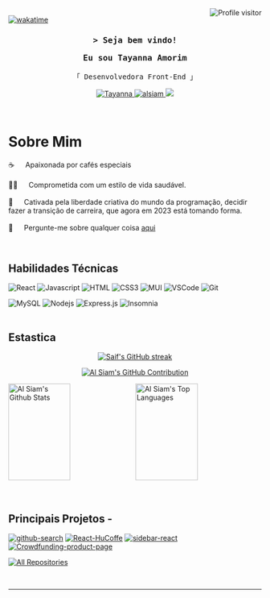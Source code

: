 <!--
<h2 align="center">
  Welcome to Al Siam World!
  <img src="https://media.giphy.com/media/hvRJCLFzcasrR4ia7z/giphy.gif" width="28">
</h2>
-->

<!--
<p align="center">
  <a href="https://github.com/tayAmorim"><img src="https://readme-typing-svg.herokuapp.com/?lines=Self%20Taught%20Programmer;Front%20End%20Developer;1.5%2B%20years%20of%20coding%20experience;Always%20learning%20new%20things&center=true&width=380&height=45"></a>
</p>

 -->

<a href="https://komarev.com/ghpvc/?username=tayAmorim">
  <img align="right" src="https://komarev.com/ghpvc/?username=tayAmorim&label=Visitors&color=0e75b6&style=flat" alt="Profile visitor" />
</a>

[![wakatime](https://wakatime.com/badge/user/eebb3dd8-d9b2-40de-9b88-6fd6cac99dbc.svg)](https://wakatime.com/@eebb3dd8-d9b2-40de-9b88-6fd6cac99dbc)

<!-- Intro  -->
<h3 align="center">
        <samp>&gt; Seja bem vindo! <br>
                <p>Eu sou Tayanna Amorim</p></b>
        </samp>
</h3>
<p align="center"> 
        <samp>
          「  Desenvolvedora Front-End  」
        </samp>
</p>

<p align="center">
 <a href="https://www.linkedin.com/in/tayanna-amorim" target="_blank">
  <img src="https://img.shields.io/badge/LinkedIn-0077B5?style=for-the-badge&logo=linkedin&logoColor=white" alt="Tayanna"/>
 </a>
 <a href="https://www.instagram.com/amorim.tayanna" target="_blank">
  <img src="https://img.shields.io/badge/Instagram-fe4164?style=for-the-badge&logo=instagram&logoColor=white" alt="alsiam" />
 </a> 
   <a href = "mailto:amorim.tayanna@gmail.com"><img src="https://img.shields.io/badge/-Gmail-%23333?style=for-the-badge&logo=gmail&logoColor=white" target="_blank"></a>
</p>
<br />

<!-- About Section -->

# Sobre Mim

<p>

☕ &emsp; Apaixonada por cafés especiais <br/><br/>
🏋🏽 &emsp; Comprometida com um estilo de vida saudável. <br/><br/>
🧠 &emsp; Cativada pela liberdade criativa do mundo da programação, decidir fazer a transição de carreira, que agora em 2023 está tomando forma.<br/><br/>
💬 &emsp; Pergunte-me sobre qualquer coisa [aqui](https://github.com/tayAmorim/tayAmorim/issues)

</p>

<br/>

## Habilidades Técnicas

![React](https://img.shields.io/badge/-React-61DBFB?style=for-the-badge&labelColor=black&logo=react&logoColor=61DBFB)
![Javascript](https://img.shields.io/badge/Javascript-F0DB4F?style=for-the-badge&labelColor=black&logo=javascript&logoColor=F0DB4F)
![HTML](https://img.shields.io/badge/HTML5-E34F26?style=for-the-badge&logo=html5&logoColor=white)
![CSS3](https://img.shields.io/badge/CSS3-1572B6?style=for-the-badge&logo=css3&logoColor=white)
![MUI](https://img.shields.io/badge/MUI-%230081CB.svg?style=for-the-badge&logo=mui&logoColor=white)
![VSCode](https://img.shields.io/badge/Visual_Studio-0078d7?style=for-the-badge&logo=visual%20studio&logoColor=white)
![Git](https://img.shields.io/badge/Git-F05032?style=for-the-badge&logo=git&logoColor=white)

![MySQL](https://img.shields.io/badge/mysql-%2300f.svg?style=for-the-badge&logo=mysql&logoColor=white)
![Nodejs](https://img.shields.io/badge/Nodejs-3C873A?style=for-the-badge&labelColor=black&logo=node.js&logoColor=3C873A)
![Express.js](https://img.shields.io/badge/Express.js-000000?style=for-the-badge&logo=express&logoColor=white)
![Insomnia](https://img.shields.io/badge/Insomnia-black?style=for-the-badge&logo=insomnia&logoColor=5849BE)
<br/>
<br/>

## Estastica

<p align="center">
  <a href="https://github.com/alsiam">
    <img src="https://github-readme-streak-stats.herokuapp.com/?user=tayAmorim&theme=radical&border=7F3FBF&background=0D1117" alt="Saif's GitHub streak"/>
  </a>
</p>

<p align="center">
  <a href="https://github.com/tayAmorim">
    <img src="https://github-profile-summary-cards.vercel.app/api/cards/profile-details?username=tayAmorim&theme=radical" alt="Al Siam's GitHub Contribution"/>
  </a>
</p>

<p align="left"> 
  <a  href="https://github.com/tayAmorim"><img alt="Al Siam's Github Stats" src="https://denvercoder1-github-readme-stats.vercel.app/api?username=tayAmorim&show_icons=true&count_private=true&theme=react&border_color=7F3FBF&bg_color=0D1117&title_color=F85D7F&icon_color=F8D866" height="192px" width="49.5%"/></a>
  <a href="https://github.com/tayAmorim"><img alt="Al Siam's Top Languages" src="https://denvercoder1-github-readme-stats.vercel.app/api/top-langs/?username=tayAmorim&langs_count=8&layout=compact&theme=react&border_color=7F3FBF&bg_color=0D1117&title_color=F85D7F&icon_color=F8D866" height="192px" width="49.5%"/></a>
  <br/>
</p>

<br/>

## Principais Projetos -

[![github-search](https://github-readme-stats.vercel.app/api/pin/?username=tayAmorim&repo=github-search&border_color=7F3FBF&bg_color=0D1117&title_color=C9D1D9&text_color=8B949E&icon_color=7F3FBF)](https://github.com/TayAmorim/github-search)
[![React-HuCoffe](https://github-readme-stats.vercel.app/api/pin/?username=tayAmorim&repo=React-HuCoffe&border_color=7F3FBF&bg_color=0D1117&title_color=C9D1D9&text_color=8B949E&icon_color=7F3FBF)](https://github.com/TayAmorim/React-HuCoffe)
[![sidebar-react](https://github-readme-stats.vercel.app/api/pin/?username=tayAmorim&repo=sidebar-react&border_color=7F3FBF&bg_color=0D1117&title_color=C9D1D9&text_color=8B949E&icon_color=7F3FBF)](https://github.com/TayAmorim/sidebar-react)
[![Crowdfunding-product-page](https://github-readme-stats.vercel.app/api/pin/?username=tayAmorim&repo=Crowdfunding-product-page&border_color=7F3FBF&bg_color=0D1117&title_color=C9D1D9&text_color=8B949E&icon_color=7F3FBF)](https://github.com/TayAmorim/Crowdfunding-product-page)

<p align="left">
  <a href="https://github.com/TayAmorim?tab=repositories" target="_blank"><img alt="All Repositories" title="Todo Repositório" src="https://img.shields.io/badge/-All%20Repos-2962FF?style=for-the-badge&logo=koding&logoColor=white"/></a>
</p>

<br/>
<hr/>
<br/>
